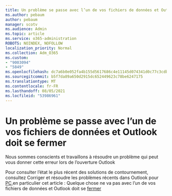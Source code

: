 ```yaml
---
title: Un problème se passe avec l’un de vos fichiers de données et Outlook doit se fermer
ms.author: pebaum
author: pebaum
manager: scotv
ms.audience: Admin
ms.topic: article
ms.service: o365-administration
ROBOTS: NOINDEX, NOFOLLOW
localization_priority: Normal
ms.collection: Adm_O365
ms.custom:
- "9003094"
- "5849"
ms.openlocfilehash: dc7a6b0e052fa4b155d5617686c4e11145d074341d0c77c3cdbe75fd70692567
ms.sourcegitcommit: b5f7da89a650d2915dc652449623c78be6247175
ms.translationtype: MT
ms.contentlocale: fr-FR
ms.lasthandoff: 08/05/2021
ms.locfileid: "53986961"
---
```

# <a name="something-is-wrong-with-one-of-your-data-files-and-outlook-needs-to-close"></a>Un problème se passe avec l’un de vos fichiers de données et Outlook doit se fermer

Nous sommes conscients et travaillons à résoudre un problème qui peut vous donner cette erreur lors de l’ouverture Outlook

Pour consulter l’état le plus récent des solutions de contournement, consultez Corriger et résoudre les problèmes récents dans Outlook pour [PC,](https://support.microsoft.com/office/ecf61305-f84f-4e13-bb73-95a214ac1230)en particulier cet article : Quelque chose ne va pas avec l’un de vos fichiers de données et Outlook doit se [fermer](https://support.microsoft.com/office/a3b59934-2446-4f2a-bd25-58f88188b9b2)
